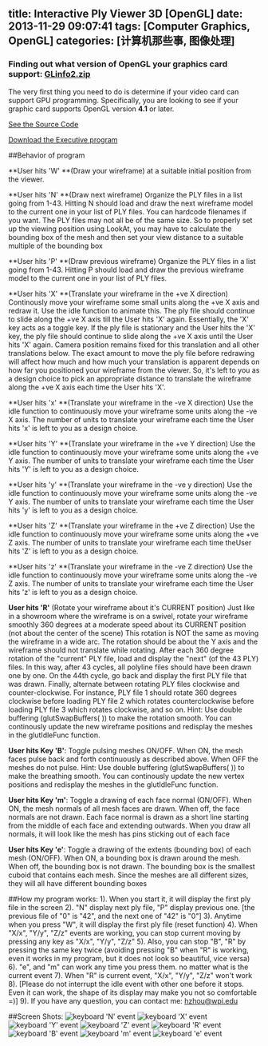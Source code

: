 title: Interactive Ply Viewer 3D [OpenGL]
date: 2013-11-29 09:07:41
tags: [Computer Graphics, OpenGL]
categories: [计算机那些事, 图像处理]
---

### Finding out what version of OpenGL your graphics card support: [GLinfo2.zip](/demo/ComputerGraphics/GLinfo2.zip)
The very first thing you need to do is determine if your video card can support GPU programming. Specifically, you are looking to see if your graphic card supports OpenGL version **4.1** or later.

[See the Source Code](https://github.com/zhouhao/CS543-Computer-Graphics-Course-Project/tree/master/HW2)

[Download the Executive program](/demo/ComputerGraphics/Interactive_Ply_Viewer_3D.zip)
<!-- more -->
##Behavior of program

**User hits 'W' **(Draw your wireframe) at a suitable initial position from the viewer.

**User hits 'N' **(Draw next wireframe) Organize the PLY files in a list going from 1-43. Hitting N should load and draw the next wireframe model to the current one in your list of PLY files. You can hardcode filenames if you want. The PLY files may not all be of the same size. So to properly set up the viewing position using LookAt, you may have to calculate the bounding box of the mesh and then set your view distance to a suitable multiple of the bounding box

**User hits 'P' **(Draw previous wireframe) Organize the PLY files in a list going from 1-43. Hitting P should load and draw the previous wireframe model to the current one in your list of PLY files.

**User hits 'X' **(Translate your wireframe in the +ve X direction) Continously move your wireframe some small units along the +ve X axis and redraw it. Use the idle function to animate this. The ply file should continue to slide along the +ve X axis till the User hits 'X' again. Essentially, the 'X' key acts as a toggle key. If the ply file is stationary and the User hits the 'X' key, the ply file should continue to slide along the +ve X axis until the User hits 'X' again. Camera position remains fixed for this translation and all other translations below. The exact amount to move the ply file before redrawing will affect how much and how much your translation is apparent depends on how far you positioned your wireframe from the viewer. So, it's left to you as a design choice to pick an appropriate distance to translate the wireframe along the +ve X axis each time the User hits 'X'.

**User hits 'x' **(Translate your wireframe in the -ve X direction) Use the idle function to continuously move your wireframe some units along the -ve X axis. The number of units to translate your wireframe each time the User hits 'x' is left to you as a design choice.

**User hits 'Y' **(Translate your wireframe in the +ve Y direction) Use the idle function to continuously move your wireframe some units along the +ve Y axis. The number of units to translate your wireframe each time the User hits 'Y' is left to you as a design choice.

**User hits 'y' **(Translate your wireframe in the -ve y direction) Use the idle function to continuously move your wireframe some units along the -ve Y axis. The number of units to translate your wireframe each time the User hits 'y' is left to you as a design choice.

**User hits 'Z' **(Translate your wireframe in the +ve Z direction) Use the idle function to continuously move your wireframe some units along the +ve Z axis. The number of units to translate your wireframe each time theUser hits 'Z' is left to you as a design choice.

**User hits 'z' **(Translate your wireframe in the -ve Z direction) Use the idle function to continuously move your wireframe some units along the -ve Z axis. The number of units to translate your wireframe each time the User hits 'z' is left to you as a design choice.

**User hits 'R'** (Rotate your wireframe about it's CURRENT position) Just like in a showroom where the wireframe is on a swivel, rotate your wireframe smoothly 360 degrees at a moderate speed about its CURRENT position (not about the center of the scene) This rotation is NOT the same as moving the wireframe in a wide arc. The rotation should be about the Y axis and the wireframe should not translate while rotating. After each 360 degree rotation of the "current" PLY file, load and display the "next" (of the 43 PLY) files. In this way, after 43 cycles, all polyline files should have been drawn one by one. On the 44th cycle, go back and display the first PLY file that was drawn. Finally, alternate between rotating PLY files clockwise and counter-clockwise. For instance, PLY file 1 should rotate 360 degrees clockwise before loading PLY file 2 which rotates counterclockwise before loading PLY file 3 which rotates clockwise, and so on. Hint: Use double buffering (glutSwapBuffers( )) to make the rotation smooth. You can continously update the new wireframe positions and redisplay the meshes in the glutIdleFunc function.

**User hits Key 'B'**: Toggle pulsing meshes ON/OFF. When ON, the mesh faces pulse back and forth continuously as described above. When OFF the meshes do not pulse. Hint: Use double buffering (glutSwapBuffers( )) to make the breathing smooth. You can continously update the new vertex positions and redisplay the meshes in the glutIdleFunc function.

**User hits Key 'm'**: Toggle a drawing of each face normal (ON/OFF). When ON, the mesh normals of all mesh faces are drawn. When off, the face normals are not drawn. Each face normal is drawn as a short line starting from the middle of each face and extending outwards. When you draw all normals, it will look like the mesh has pins sticking out of each face

**User hits Key 'e'**: Toggle a drawing of the extents (bounding box) of each mesh (ON/OFF). When ON, a bounding box is drawn around the mesh. When off, the bounding box is not drawn. The bounding box is the smallest cuboid that contains each mesh. Since the meshes are all different sizes, they will all have different bounding boxes

##How my program works:
1). When you start it, it will display the first ply file in the screen
2). "N" display next ply file, "P" display previous one. [the previous file of "0" is "42", and the next one of "42" is "0"]
3). Anytime when you press "W", it will display the first ply file (reset function)
4). When "X/x", "Y/y", "Z/z" events are working, you can stop current moving by pressing any key as "X/x", "Y/y", "Z/z"
5). Also, you can stop "B", "R" by pressing the same key twice (avoiding pressing "B" when "R" is working, even it works in my program, but it does not look so beautiful, vice versa)
6). "e", and "m" can work any time you press them. no matter what is the current event
7). When "R" is current event, "X/x", "Y/y", "Z/z" won't work
8). [Please do not interrupt the idle event with other one before it stops. Even it can work, the shape of its display may make you not so comfortable =)]
9). If you have any question, you can contact me: <a href="mailto:hzhou@wpi.edu">hzhou@wpi.edu</a>

##Screen Shots:
![keyboard 'N' event](/img/blog/OpenGL/hw2/1.PNG "keyboard 'N' event")
![keyboard 'X' event](/img/blog/OpenGL/hw2/2.PNG "keyboard 'X' event")
![keyboard 'Y' event](/img/blog/OpenGL/hw2/3.PNG "keyboard 'Y' event")
![keyboard 'Z' event](/img/blog/OpenGL/hw2/3_5.PNG "keyboard 'Z' event")
![keyboard 'R' event](/img/blog/OpenGL/hw2/3_7.PNG "keyboard 'R' event")
![keyboard 'B' event](/img/blog/OpenGL/hw2/4.PNG "keyboard 'B' event")
![keyboard 'm' event](/img/blog/OpenGL/hw2/5.PNG "keyboard 'm' event")
![keyboard 'e' event](/img/blog/OpenGL/hw2/6.PNG "keyboard 'e' event")
